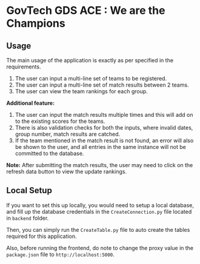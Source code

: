 # GovTech GDS ACE : We are the Champions

## Usage
The main usage of the application is exactly as per specified in the requirements.

1. The user can input a multi-line set of teams to be registered.
2. The user can input a multi-line set of match results between 2 teams.
3. The user can view the team rankings for each group.

**Additional feature:** 
1. The user can input the match results multiple times and this will add on to the existing scores for the teams.
2. There is also validation checks for both the inputs, where invalid dates, group number, match results are catched.
3. If the team mentioned in the match result is not found, an error will also be shown to the user, and all entries in the same instance will not be committed to the database.

**Note:** After submitting the match results, the user may need to click on the refresh data button to view the update rankings.


## Local Setup
If you want to set this up locally, you would need to setup a local database, and fill up the database credentials in the ``CreateConnection.py`` file located in ``backend`` folder.

Then, you can simply run the ``CreateTable.py`` file to auto create the tables required for this application.

Also, before running the frontend, do note to change the proxy value in the ``package.json`` file to ``http://localhost:5000``.